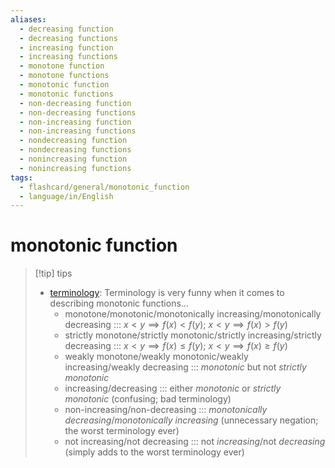 ```yaml
---
aliases:
  - decreasing function
  - decreasing functions
  - increasing function
  - increasing functions
  - monotone function
  - monotone functions
  - monotonic function
  - monotonic functions
  - non-decreasing function
  - non-decreasing functions
  - non-increasing function
  - non-increasing functions
  - nondecreasing function
  - nondecreasing functions
  - nonincreasing function
  - nonincreasing functions
tags:
  - flashcard/general/monotonic_function
  - language/in/English
---
```


# monotonic function

> [!tip] tips
>
> - [terminology](terminology.md): Terminology is very funny when it comes to describing monotonic functions...
>   - monotone/monotonic/monotonically increasing/monotonically decreasing ::: $x < y \implies f(x) < f(y)$; $x < y \implies f(x) > f(y)$ <!--SR:!2024-05-01,73,310-->
>   - strictly monotone/strictly monotonic/strictly increasing/strictly decreasing ::: $x < y \implies f(x) \le f(y)$; $x < y \implies f(x) \ge f(y)$ <!--SR:!2024-04-07,53,310-->
>   - weakly monotone/weakly monotonic/weakly increasing/weakly decreasing ::: _monotonic_ but not _strictly monotonic_ <!--SR:!2024-04-20,63,310-->
>   - increasing/decreasing ::: either _monotonic_ or _strictly monotonic_ (confusing; bad terminology) <!--SR:!2024-04-08,53,310-->
>   - non-increasing/non-decreasing ::: _monotonically decreasing_/_monotonically increasing_ (unnecessary negation; the worst terminology ever) <!--SR:!2024-04-17,60,310-->
>   - not increasing/not decreasing ::: not _increasing_/not _decreasing_ (simply adds to the worst terminology ever) <!--SR:!2024-04-17,61,310-->
